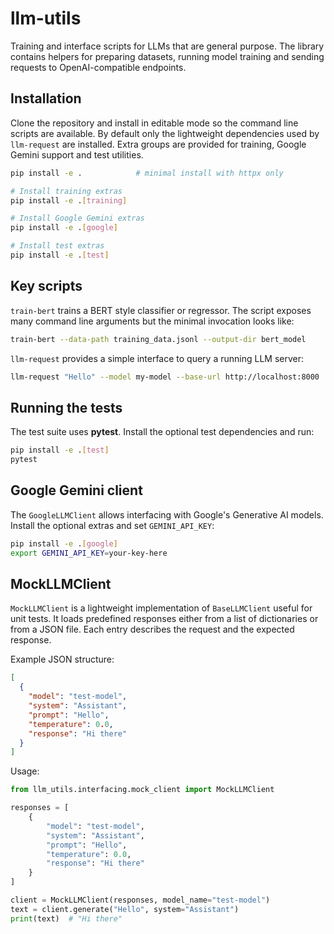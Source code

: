 # llm-utils
Training and interface scripts for LLMs that are general purpose. The library
contains helpers for preparing datasets, running model training and sending
requests to OpenAI-compatible endpoints.

## Installation

Clone the repository and install in editable mode so the command line scripts
are available. By default only the lightweight dependencies used by
`llm-request` are installed. Extra groups are provided for training, Google
Gemini support and test utilities.

```bash
pip install -e .            # minimal install with httpx only

# Install training extras
pip install -e .[training]

# Install Google Gemini extras
pip install -e .[google]

# Install test extras
pip install -e .[test]
```

## Key scripts

`train-bert` trains a BERT style classifier or regressor. The script exposes
many command line arguments but the minimal invocation looks like:

```bash
train-bert --data-path training_data.jsonl --output-dir bert_model
```

`llm-request` provides a simple interface to query a running LLM server:

```bash
llm-request "Hello" --model my-model --base-url http://localhost:8000
```

## Running the tests

The test suite uses **pytest**. Install the optional test dependencies and run:

```bash
pip install -e .[test]
pytest
```

## Google Gemini client

The `GoogleLLMClient` allows interfacing with Google's Generative AI models.
Install the optional extras and set `GEMINI_API_KEY`:

```bash
pip install -e .[google]
export GEMINI_API_KEY=your-key-here
```


## MockLLMClient

`MockLLMClient` is a lightweight implementation of `BaseLLMClient` useful for unit tests. It loads predefined
responses either from a list of dictionaries or from a JSON file. Each entry describes the request and the
expected response.

Example JSON structure:

```json
[
  {
    "model": "test-model",
    "system": "Assistant",
    "prompt": "Hello",
    "temperature": 0.0,
    "response": "Hi there"
  }
]
```

Usage:

```python
from llm_utils.interfacing.mock_client import MockLLMClient

responses = [
    {
        "model": "test-model",
        "system": "Assistant",
        "prompt": "Hello",
        "temperature": 0.0,
        "response": "Hi there"
    }
]

client = MockLLMClient(responses, model_name="test-model")
text = client.generate("Hello", system="Assistant")
print(text)  # "Hi there"
```
